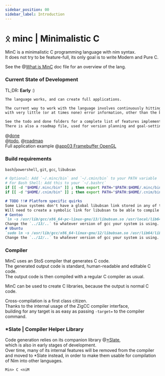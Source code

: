 ```yaml
---
sidebar_position: 00
sidebar_label: Introduction
---
```

# ᛟ minc | Minimalistic C
MinC is a minimalistic C programming language with nim syntax.  
It does not try to be feature-full, its only goal is to write Modern and Pure C.  

See the @[What is MinC](https://github.com/heysokam/minc/tree/master/doc/minc.md) doc file for an overview of the lang.

### Current State of Development
TL;DR: **Early** :)
```md
The language works, and can create full applications.  

The current way to work with the language involves continuously hitting assertions,  
with very little (or at times none) error information, other than the backtrace and a treeRepr of the code that crashed.  

See the todo and done folders for a complete list of features implemented and tbd.  
There is also a roadmap file, used for version planning and goal-setting.  
```
@[done](https://github.com/heysokam/minc/tree/master/doc/done/)  
@[todo](https://github.com/heysokam/minc/tree/master/doc/todo/), @[roadmap](https://github.com/heysokam/minc/tree/master/doc/roadmap.md)  
Full application example @[app03 Framebuffer OpenGL](https://github.com/heysokam/minc/tree/masterexamples/app03_framebufferGL)  

### Build requirements
`bash`/`powershell`, `git`, `gcc`, `libubsan`
```bash
# Optional: Add `~/.minc/bin` and `~/.cmin/bin` to your PATH variable
# For Bash Shell: Add this to your `~/.bashrc`
if [[ -d "$HOME/.minc/bin" ]] ; then export PATH="$PATH:$HOME/.minc/bin" ; fi
if [[ -d "$HOME/.cnim/bin" ]] ; then export PATH="$PATH:$HOME/.cnim/bin" ; fi
```
```md
# TODO !!# Platform specific quirks
Some Linux systems don't have a global libubsan link stored in any of the folders that ZigCC searches for it.
Will need to create a symbolic link for libubsan to be able to compile applications in debug mode.
# Gentoo
`ln -s /usr/lib/gcc/x86_64-pc-linux-gnu/13/libubsan.so /usr/local/lib64/libubsan.so`
Change the `../13/..` to whatever version of gcc your system is using.
# Ubuntu
`sudo ln -s /usr/lib/gcc/x86_64-linux-gnu/12/libubsan.so /usr/lib64/libubsan.so`
Change the `../12/..` to whatever version of gcc your system is using.
```

### Compiler
MinC uses an StoS compiler that generates C code.  
The generated output code is standard, human-readable and editable C code.  
The output code is then compiled with a regular C compiler as usual.  

MinC can be used to create C libraries, because the output is normal C code.  

Cross-compilation is a first class citizen.  
Thanks to the internal usage of the ZigCC compiler interface,  
building for any target is as easy as passing `-target=` to the compiler command.  

### *Slate | Compiler Helper Library
Code generation relies on its companion library @[*Slate](https://github.com/heysokam/slate),  
which is also in early stages of development.  
Over time, many of its internal features will be removed from the compiler and moved to *Slate instead, in order to make them usable for compilation of Nim into other languages.  

`Min> C <niM`  
